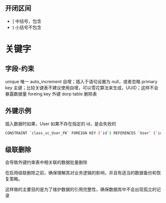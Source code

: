 ## 开闭区间

- [ 中括号，包含
- ) 小括号不包含

# 关键字

## 字段-约束

unique 唯一
auto_increment 自增；插入于语句设置为 null，或者忽略
primary key 主键；比较关键表不建议使用自增，可以雪花算法来生成，UUID；这样不会暴露数据量
foreing key 外键
dorp table 删除表

## 外键示例

插入数据时如果，User 如果不存在指定的 id，是会失败的

```sh
CONSTRAINT `class_sc_User_FK` FOREIGN KEY (`id`) REFERENCES `User` (`id`)
```

## 级联删除

会导致外键约束表中相关联的数据批量删除

在启用级联删除之前，确保理解其对业务逻辑的影响，并且有适当的数据备份和恢复策略。

这样做的主要目的是为了维护数据的引用完整性，确保数据库中不会出现孤立的记录
